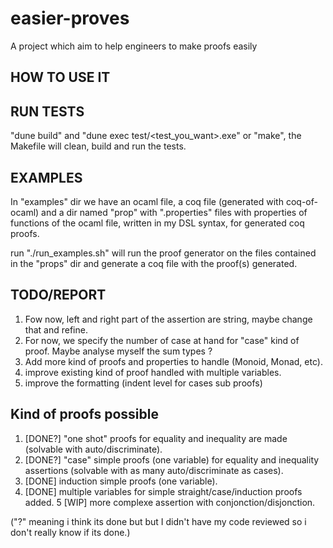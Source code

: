 # easier-proves
A project which aim to help engineers to make proofs easily

## HOW TO USE IT

## RUN TESTS

"dune build" and "dune exec test/<test_you_want>.exe" or "make", the Makefile will clean, build and run the tests.

## EXAMPLES

In "examples" dir we have an ocaml file, a coq file (generated with coq-of-ocaml) and a dir named "prop" with ".properties" files with properties of functions of the ocaml file, written in my DSL syntax, for generated coq proofs.

run "./run_examples.sh" will run the proof generator on the files contained in the "props" dir and generate a coq file with the proof(s) generated.

## TODO/REPORT
1. Fow now, left and right part of the assertion are string, maybe change that and refine.
2. For now, we specify the number of case at hand for "case" kind of proof. Maybe analyse myself the sum types ?
4. Add more kind of proofs and properties to handle (Monoid, Monad, etc).
5. improve existing kind of proof handled with multiple variables.
6. improve the formatting (indent level for cases sub proofs)

## Kind of proofs possible
1. [DONE?] "one shot" proofs for equality and inequality are made (solvable with auto/discriminate).
2. [DONE?] "case" simple proofs (one variable) for equality and inequality assertions (solvable with as many auto/discriminate as cases).
3. [DONE] induction simple proofs (one variable).
4. [DONE] multiple variables for simple straight/case/induction proofs added.
5 [WIP] more complexe assertion with conjonction/disjonction.

("?" meaning i think its done but but I didn't have my code reviewed so i don't really know if its done.)